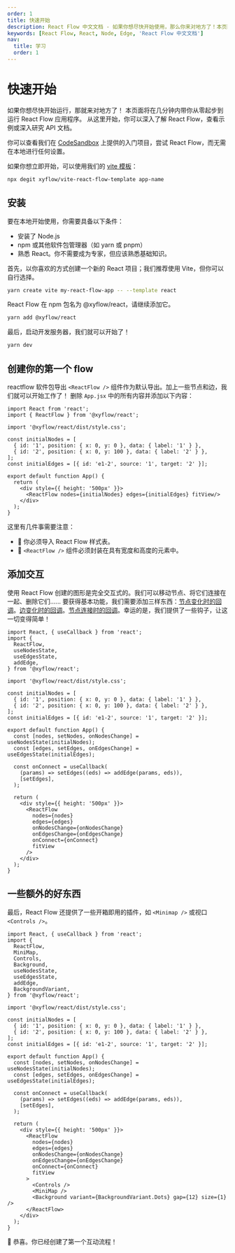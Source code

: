 ```yaml
---
order: 1
title: 快速开始
description: React Flow 中文文档 - 如果你想尽快开始使用，那么你来对地方了！本页面将带你在几分钟内从零开始开发一个可以运行的 React Flow 应用。从这里，你可以深入了解 React Flow 的全部内容、查看示例或深入了解 API 文档。
keywords: [React Flow, React, Node, Edge, 'React Flow 中文文档']
nav:
  title: 学习
  order: 1
---
```


# 快速开始

如果你想尽快开始运行，那就来对地方了！ 本页面将在几分钟内带你从零起步到运行 React Flow 应用程序。 从这里开始，你可以深入了解 React Flow，查看示例或深入研究 API 文档。

你可以查看我们在 [CodeSandbox](https://new.reactflow.dev/ts) 上提供的入门项目，尝试 React Flow，而无需在本地进行任何设置。

如果你想立即开始，可以使用我们的 [vite 模板](https://github.com/xyflow/vite-react-flow-template)：

```sh
npx degit xyflow/vite-react-flow-template app-name
```

## 安装

要在本地开始使用，你需要具备以下条件：

- 安装了 Node.js
- npm 或其他软件包管理器（如 yarn 或 pnpm）
- 熟悉 React。你不需要成为专家，但应该熟悉基础知识。

首先，以你喜欢的方式创建一个新的 React 项目；我们推荐使用 Vite，但你可以自行选择。

```sh
yarn create vite my-react-flow-app -- --template react
```

React Flow 在 npm 包名为 @xyflow/react，请继续添加它。

```sh
yarn add @xyflow/react
```

最后，启动开发服务器，我们就可以开始了！

```sh
yarn dev
```

## 创建你的第一个 flow

reactflow 软件包导出 `<ReactFlow />` 组件作为默认导出。加上一些节点和边，我们就可以开始工作了！ 删除 `App.jsx` 中的所有内容并添加以下内容：

```tsx
import React from 'react';
import { ReactFlow } from '@xyflow/react';

import '@xyflow/react/dist/style.css';

const initialNodes = [
  { id: '1', position: { x: 0, y: 0 }, data: { label: '1' } },
  { id: '2', position: { x: 0, y: 100 }, data: { label: '2' } },
];
const initialEdges = [{ id: 'e1-2', source: '1', target: '2' }];

export default function App() {
  return (
    <div style={{ height: '500px' }}>
      <ReactFlow nodes={initialNodes} edges={initialEdges} fitView/>
    </div>
  );
}
```

这里有几件事需要注意：

- 🎨 你必须导入 React Flow 样式表。
- 📐 `<ReactFlow />` 组件必须封装在具有宽度和高度的元素中。

## 添加交互

使用 React Flow 创建的图形是完全交互式的。我们可以移动节点、将它们连接在一起、删除它们...... 要获得基本功能，我们需要添加三样东西：[节点变化时的回调](#)。[边变化时的回调](#)。[节点连接时的回调](#)。幸运的是，我们提供了一些钩子，让这一切变得简单！

```tsx
import React, { useCallback } from 'react';
import {
  ReactFlow,
  useNodesState,
  useEdgesState,
  addEdge,
} from '@xyflow/react';

import '@xyflow/react/dist/style.css';

const initialNodes = [
  { id: '1', position: { x: 0, y: 0 }, data: { label: '1' } },
  { id: '2', position: { x: 0, y: 100 }, data: { label: '2' } },
];
const initialEdges = [{ id: 'e1-2', source: '1', target: '2' }];

export default function App() {
  const [nodes, setNodes, onNodesChange] = useNodesState(initialNodes);
  const [edges, setEdges, onEdgesChange] = useEdgesState(initialEdges);

  const onConnect = useCallback(
    (params) => setEdges((eds) => addEdge(params, eds)),
    [setEdges],
  );

  return (
    <div style={{ height: '500px' }}>
      <ReactFlow
        nodes={nodes}
        edges={edges}
        onNodesChange={onNodesChange}
        onEdgesChange={onEdgesChange}
        onConnect={onConnect}
        fitView
      />
    </div>
  );
}
```

## 一些额外的好东西

最后，React Flow 还提供了一些开箱即用的插件，如 `<Minimap />` 或视口 `<Controls />`。

```tsx
import React, { useCallback } from 'react';
import {
  ReactFlow,
  MiniMap,
  Controls,
  Background,
  useNodesState,
  useEdgesState,
  addEdge,
  BackgroundVariant,
} from '@xyflow/react';

import '@xyflow/react/dist/style.css';

const initialNodes = [
  { id: '1', position: { x: 0, y: 0 }, data: { label: '1' } },
  { id: '2', position: { x: 0, y: 100 }, data: { label: '2' } },
];
const initialEdges = [{ id: 'e1-2', source: '1', target: '2' }];

export default function App() {
  const [nodes, setNodes, onNodesChange] = useNodesState(initialNodes);
  const [edges, setEdges, onEdgesChange] = useEdgesState(initialEdges);

  const onConnect = useCallback(
    (params) => setEdges((eds) => addEdge(params, eds)),
    [setEdges],
  );

  return (
    <div style={{ height: '500px' }}>
      <ReactFlow
        nodes={nodes}
        edges={edges}
        onNodesChange={onNodesChange}
        onEdgesChange={onEdgesChange}
        onConnect={onConnect}
        fitView
      >
        <Controls />
        <MiniMap />
        <Background variant={BackgroundVariant.Dots} gap={12} size={1} />
      </ReactFlow>
    </div>
  );
}
```

🎉 恭喜。你已经创建了第一个互动流程！
